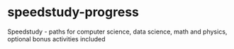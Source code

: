 # speedstudy-progress
Speedstudy - paths for computer science, data science, math and physics, optional bonus activities included
